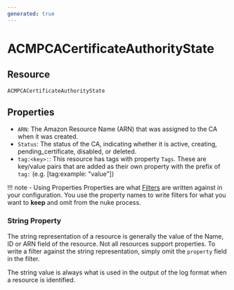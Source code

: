 ```yaml
---
generated: true
---
```


# ACMPCACertificateAuthorityState


## Resource

```text
ACMPCACertificateAuthorityState
```

## Properties


- `ARN`: The Amazon Resource Name (ARN) that was assigned to the CA when it was created.
- `Status`: The status of the CA, indicating whether it is active, creating, pending_certificate, disabled, or deleted.
- `tag:<key>:`: This resource has tags with property `Tags`. These are key/value pairs that are
	added as their own property with the prefix of `tag:` (e.g. [tag:example: "value"]) 

!!! note - Using Properties
    Properties are what [Filters](../config-filtering.md) are written against in your configuration. You use the property
    names to write filters for what you want to **keep** and omit from the nuke process.

### String Property

The string representation of a resource is generally the value of the Name, ID or ARN field of the resource. Not all
resources support properties. To write a filter against the string representation, simply omit the `property` field in
the filter.

The string value is always what is used in the output of the log format when a resource is identified.

